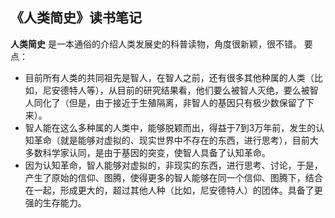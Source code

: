## 《人类简史》读书笔记  ##

**人类简史** 是一本通俗的介绍人类发展史的科普读物，角度很新颖，很不错。
要点：
- 目前所有人类的共同祖先是智人，在智人之前，还有很多其他种属的人类（比如，尼安德特人等），从目前的研究结果看，他们要么被智人灭绝，要么被智人同化了（但是，由于接近于生殖隔离，非智人的基因只有极少数保留了下来）。
- 智人能在这么多种属的人类中，能够脱颖而出，得益于7到3万年前，发生的认知革命（就是能够对虚拟的、现实世界中不存在的东西，进行思考），目前大多数科学家认同，是由于基因的突变，使智人具备了认知革命。
- 因为认知革命，智人能够对虚拟的，非现实的东西，进行思考、讨论，于是，产生了原始的信仰、图腾，使得更多的智人能够在同一个信仰、图腾下，结合在一起，形成更大的，超过其他人种（比如，尼安德特人）的团体。具备了更强的生存能力。
